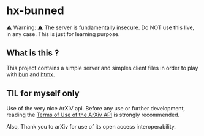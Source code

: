 # hx-bunned

:warning: Warning: :warning: The server is fundamentally insecure. Do NOT use
this live, in any case. This is just for learning purpose.

## What is this ?

This project contains a simple server and simples client files in order to play
with [bun](https://bun.sh/) and [htmx](https://htmx.org/).

## TIL for myself only

Use of the very nice ArXiV api. Before any use or further development, reading
the [Terms of Use of the ArXiv API](https://info.arxiv.org/help/api/tou.html)
is strongly recommended.

Also, Thank you to arXiv for use of its open access interoperability.
